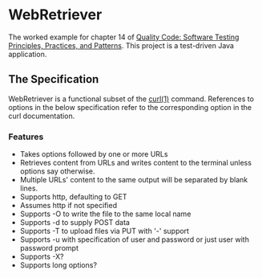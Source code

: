 # WebRetriever

The worked example for chapter 14 of
[Quality Code: Software Testing Principles, Practices, and Patterns](http://www.informit.com/store/product.aspx?isbn=9780321832986 "Quality Code").
This project is a test-driven Java application.

## The Specification

WebRetriever is a functional subset of the [curl(1)](http://curl.haxx.se/docs/manpage.html "curl manpage") command.
References to options in the below specification refer to the corresponding option in the curl documentation.

### Features

* Takes options followed by one or more URLs
* Retrieves content from URLs and writes content to the terminal unless options say otherwise.
* Multiple URLs' content to the same output will be separated by blank lines.
* Supports http, defaulting to GET
* Assumes http if not specified
* Supports -O to write the file to the same local name
* Supports -d to supply POST data
* Supports -T to upload files via PUT with '-' support
* Supports -u with specification of user and password or just user with password prompt
* Supports -X?
* Supports long options?
